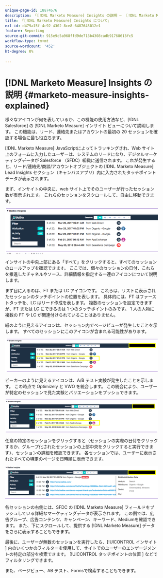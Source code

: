 ```yaml
---
unique-page-id: 18874676
description: 「[!DNL Marketo Measure] Insights の説明 –  [!DNL Marketo Measure]」
title: 「[!DNL Marketo Measure] Insights について」
exl-id: d479a15f-4c92-4302-8ce8-6487645012e1
feature: Reporting
source-git-commit: 915e9c5a968ffd9de713b4308cadb91768613fc5
workflow-type: tm+mt
source-wordcount: '452'
ht-degree: 0%

---
```


# [!DNL Marketo Measure] Insights の説明 {#marketo-measure-insights-explained}

様々なアイコンが何を表しているか、この機能の使用方法など、[!DNL Salesforce] の [!DNL Marketo Measure] インサイト ビューについて説明します。 この機能は、リード、連絡先またはアカウントの最初の 20 セッションを確認する場合に最も役立ちます。

[!DNL Marketo Measure] JavaScriptによってトラッキングされ、Web サイト上のフォームに入力したユーザーは、システムのリードになり、デジタルマーケティングデータが Salesforce （SFDC）組織に送信されます。 これが発生すると、リード/連絡先/商談/アカウントオブジェクトの [!DNL Marketo Measure] Lead Insights セクション（キャンバスアプリ）内に入力されたタッチポイントデータが表示されます。

まず、インサイトの中央に、web サイト上でそのユーザーが行ったセッション数が表示されます。 これらのセッションをスクロールして、自由に移動できます。

![](assets/1.png)

インサイトの中央上部にある「すべて」をクリックすると、すべてのセッションのロールアップを確認できます。 ここでは、個々のセッションの日付、これらを推進したチャネルやソース、詳細情報を指定する一連のアイコンについて説明します。

まず目に入るのは、FT または LC アイコンです。 これらは、リストに表示されたセッションのタッチポイントの位置を表します。 具体的には、FT はファーストタッチを、LC はリード作成を表します。 複数のセッションを設定できますが、FT または LC にできるのは 1 つのタッチポイントのみです。 1 人の人物に複数の FT や LC が関連付けられていることはありません。

紙のように見えるアイコンは、セッション内でページビューが発生したことを示します。 すべてのセッションにこのアイコンが含まれる可能性があります。

![](assets/2.png)

ビーカーのように見えるアイコンは、A/B テスト実験が発生したことを示します。 この時点で Optimizely と VWO を統合します。 この統合により、ユーザーが特定のセッションで見た実験とバリエーションをプッシュできます。

![](assets/3.png)

任意の特定のセッションをクリックすると（セッションの実際の日付をクリックするか、グループ化されたセッションの上部中央をクリックすると実行できます）、セッションの詳細を確認できます。 各セッションでは、ユーザーに表示されたすべての特定のページを日時順に表示できます。

![](assets/4.png)

各セッションの右側には、SFDC の [!DNL Marketo Measure] フィールドをプッシュしている詳細なマーケティングデータが表示されます。 この例では、広告グループ、広告コンテンツ、キャンペーン、キーワード、Mediumを確認できます。 また、下にスクロールして、提供する [!DNL Marketo Measure] データをさらに表示することもできます。

最後に、ユーザーが無数のセッションを実行したら、[!UICONTROL  インサイト ] 内のいくつかのフィルターを使用して、サイトでのユーザーのエンゲージメントの特定の部分を検索できます。 [!UICONTROL  タッチポイントの位置 ] などでフィルタリングできます。

また、ページビュー、AB テスト、Formsで検索することもできます。
